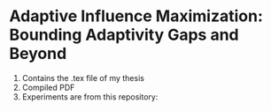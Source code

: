 # Adaptive Influence Maximization: Bounding Adaptivity Gaps and Beyond

1. Contains the .tex file of my thesis
2. Compiled PDF
3. Experiments are from this repository: 
